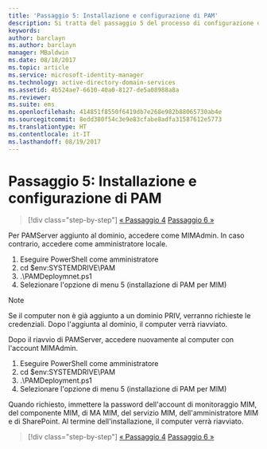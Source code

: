 ```yaml
---
title: 'Passaggio 5: Installazione e configurazione di PAM'
description: Si tratta del passaggio 5 del processo di configurazione di Privileged Identity Manager tramite script e illustra i passaggi di distribuzione nel server PAM.
keywords: 
author: barclayn
ms.author: barclayn
manager: MBaldwin
ms.date: 08/18/2017
ms.topic: article
ms.service: microsoft-identity-manager
ms.technology: active-directory-domain-services
ms.assetid: 4b524ae7-6610-40a0-8127-de5a08988a8a
ms.reviewer: 
ms.suite: ems
ms.openlocfilehash: 414851f8550f6419db7e268e982b88065730ab4e
ms.sourcegitcommit: 8edd380f54c3e9e83cfabe8adfa31587612e5773
ms.translationtype: HT
ms.contentlocale: it-IT
ms.lasthandoff: 08/19/2017
---
```

# <a name="step-5-installingconfiguring-pam"></a>Passaggio 5: Installazione e configurazione di PAM

>[!div class="step-by-step"]
[« Passaggio 4](sp1-step4-configuring-sharepoint.md)
[Passaggio 6 »](sp1-step6-setup-pam-trust.md)

Per PAMServer aggiunto al dominio, accedere come MIMAdmin. In caso contrario, accedere come amministratore locale.
1. Eseguire PowerShell come amministratore
2. cd $env:SYSTEMDRIVE\PAM
3. .\PAMDeploymnet.ps1
4. Selezionare l'opzione di menu 5 (installazione di PAM per MIM)

>[!NOTE]
>Se il computer non è già aggiunto a un dominio PRIV, verranno richieste le credenziali. Dopo l'aggiunta al dominio, il computer verrà riavviato.

Dopo il riavvio di PAMServer, accedere nuovamente al computer con l'account MIMAdmin.

1. Eseguire PowerShell come amministratore
2. cd $env:SYSTEMDRIVE\PAM
3. .\PAMDeployment.ps1
4. Selezionare l'opzione di menu 5 (installazione di PAM per MIM)

  Quando richiesto, immettere la password dell'account di monitoraggio MIM, del componente MIM, di MA MIM, del servizio MIM, dell'amministratore MIM e di SharePoint.
  Al termine dell'installazione, il computer verrà riavviato.

>[!div class="step-by-step"]
[« Passaggio 4](sp1-step4-configuring-sharepoint.md)
[Passaggio 6 »](sp1-step6-setup-pam-trust.md)
